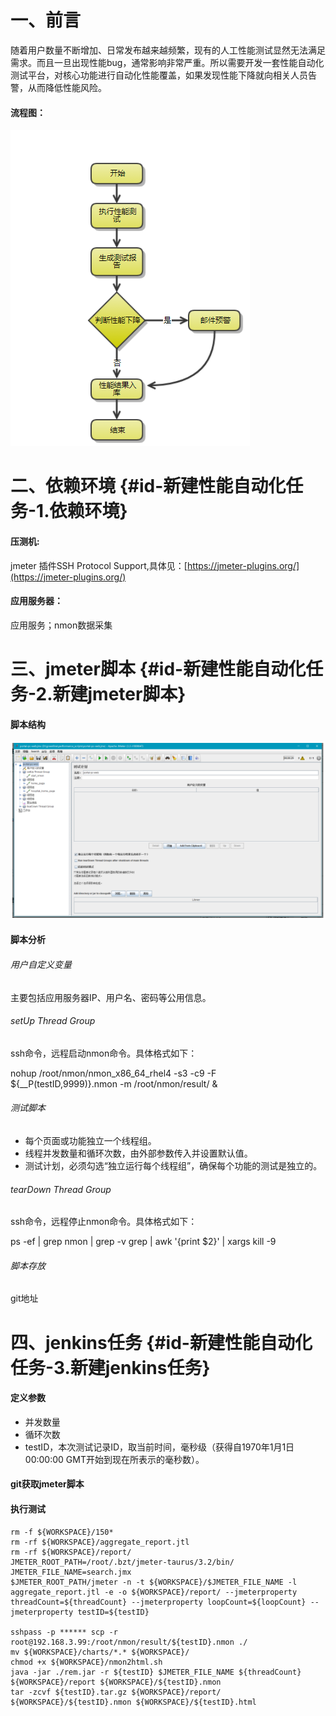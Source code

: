 # 一、前言

随着用户数量不断增加、日常发布越来越频繁，现有的人工性能测试显然无法满足需求。而且一旦出现性能bug，通常影响非常严重。所以需要开发一套性能自动化测试平台，对核心功能进行自动化性能覆盖，如果发现性能下降就向相关人员告警，从而降低性能风险。

#### 流程图：

![](/assets/import.png)

# 二、依赖环境 {#id-新建性能自动化任务-1.依赖环境}

#### 压测机:

jmeter 插件SSH Protocol Support,具体见：[https://jmeter-plugins.org/](https://jmeter-plugins.org/)

#### 应用服务器：

应用服务；nmon数据采集

# 三、jmeter脚本 {#id-新建性能自动化任务-2.新建jmeter脚本}

#### 脚本结构

![](/assets/import1201.png)

#### 脚本分析

###### 用户自定义变量

主要包括应用服务器IP、用户名、密码等公用信息。

###### setUp Thread Group

ssh命令，远程启动nmon命令。具体格式如下：

nohup /root/nmon/nmon\_x86\_64\_rhel4 -s3 -c9 -F ${\_\_P\(testID,9999\)}.nmon -m /root/nmon/result/ &

###### 测试脚本

* 每个页面或功能独立一个线程组。
* 线程并发数量和循环次数，由外部参数传入并设置默认值。
* 测试计划，必须勾选“独立运行每个线程组”，确保每个功能的测试是独立的。

###### tearDown Thread Group

ssh命令，远程停止nmon命令。具体格式如下：

ps -ef \| grep nmon \| grep -v grep \| awk '{print $2}' \| xargs kill -9

###### 脚本存放

git地址

# 四、jenkins任务 {#id-新建性能自动化任务-3.新建jenkins任务}

#### 定义参数

* 并发数量
* 循环次数
* testID，本次测试记录ID，取当前时间，毫秒级（获得自1970年1月1日00:00:00 GMT开始到现在所表示的毫秒数）。

#### git获取jmeter脚本

#### 执行测试

```shell
rm -f ${WORKSPACE}/150*
rm -rf ${WORKSPACE}/aggregate_report.jtl
rm -rf ${WORKSPACE}/report/
JMETER_ROOT_PATH=/root/.bzt/jmeter-taurus/3.2/bin/
JMETER_FILE_NAME=search.jmx
$JMETER_ROOT_PATH/jmeter -n -t ${WORKSPACE}/$JMETER_FILE_NAME -l aggregate_report.jtl -e -o ${WORKSPACE}/report/ --jmeterproperty threadCount=${threadCount} --jmeterproperty loopCount=${loopCount} --jmeterproperty testID=${testID}

sshpass -p ****** scp -r root@192.168.3.99:/root/nmon/result/${testID}.nmon ./
mv ${WORKSPACE}/charts/*.* ${WORKSPACE}/
chmod +x ${WORKSPACE}/nmon2html.sh 
java -jar ./rem.jar -r ${testID} $JMETER_FILE_NAME ${threadCount} ${WORKSPACE}/report ${WORKSPACE}/${testID}.nmon
tar -zcvf ${testID}.tar.gz ${WORKSPACE}/report/ ${WORKSPACE}/${testID}.nmon ${WORKSPACE}/${testID}.html
```



